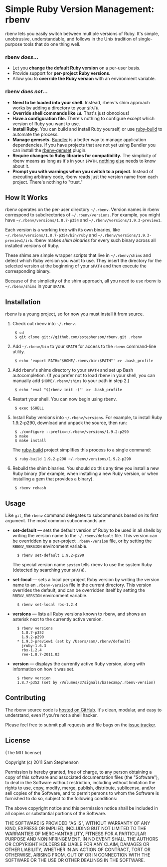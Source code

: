 # Simple Ruby Version Management: rbenv

rbenv lets you easily switch between multiple versions of Ruby. It's simple, unobtrusive, understandable, and follows in the Unix tradition of single-purpose tools that do one thing well. 

### rbenv _does_…

* Let you **change the default Ruby version** on a per-user basis.
* Provide support for **per-project Ruby versions**.
* Allow you to **override the Ruby version** with an environment variable.

### rbenv _does not_…

* **Need to be loaded into your shell.** Instead, rbenv's shim approach works by adding a directory to your `$PATH`.
* **Override shell commands like `cd`.** That's just obnoxious!
* **Have a configuration file.** There's nothing to configure except which version of Ruby you want to use.
* **Install Ruby.** You can build and install Ruby yourself, or use [ruby-build](https://github.com/sstephenson/ruby-build.git) to automate the process.
* **Manage gemsets.** [Bundler](http://gembundler.com/) is a better way to manage application dependencies. If you have projects that are not yet using Bundler you can install the [rbenv-gemset](https://github.com/jamis/rbenv-gemset) plugin.
* **Require changes to Ruby libraries for compatibility.** The simplicity of rbenv means as long as it's in your `$PATH`, [nothing](https://rvm.beginrescueend.com/integration/bundler/) [else](https://rvm.beginrescueend.com/integration/capistrano/) needs to know about it.
* **Prompt you with warnings when you switch to a project.** Instead of executing arbitrary code, rbenv reads just the version name from each project. There's nothing to "trust."

## How It Works

rbenv operates on the per-user directory `~/.rbenv`. Version names in rbenv correspond to subdirectories of `~/.rbenv/versions`. For example, you might have `~/.rbenv/versions/1.8.7-p354` and `~/.rbenv/versions/1.9.3-preview1`. 

Each version is a working tree with its own binaries, like `~/.rbenv/versions/1.8.7-p354/bin/ruby` and `~/.rbenv/versions/1.9.3-preview1/irb`. rbenv makes _shim binaries_ for every such binary across all installed versions of Ruby.

These shims are simple wrapper scripts that live in `~/.rbenv/shims` and detect which Ruby version you want to use. They insert the directory for the selected version at the beginning of your `$PATH` and then execute the corresponding binary. 

Because of the simplicity of the shim approach, all you need to use rbenv is `~/.rbenv/shims` in your `$PATH`.

## Installation

rbenv is a young project, so for now you must install it from source.

1. Check out rbenv into `~/.rbenv`.

        $ cd
        $ git clone git://github.com/sstephenson/rbenv.git .rbenv

2. Add `~/.rbenv/bin` to your `$PATH` for access to the `rbenv` command-line utility.

        $ echo 'export PATH="$HOME/.rbenv/bin:$PATH"' >> .bash_profile

3. Add rbenv's shims directory to your `$PATH` and set up Bash autocompletion. (If you prefer not to load rbenv in your shell, you can manually add `$HOME/.rbenv/shims` to your path in step 2.)

        $ echo 'eval "$(rbenv init -)"' >> .bash_profile

4. Restart your shell. You can now begin using rbenv.

        $ exec $SHELL

5. Install Ruby versions into `~/.rbenv/versions`. For example, to install Ruby 1.9.2-p290, download and unpack the source, then run:

        $ ./configure --prefix=~/.rbenv/versions/1.9.2-p290
        $ make
        $ make install

    The [ruby-build](https://github.com/sstephenson/ruby-build) project simplifies this process to a single command:

        $ ruby-build 1.9.2-p290 ~/.rbenv/versions/1.9.2-p290

6. Rebuild the shim binaries. You should do this any time you install a new Ruby binary (for example, when installing a new Ruby version, or when installing a gem that provides a binary).

        $ rbenv rehash

## Usage

Like `git`, the `rbenv` command delegates to subcommands based on its first argument. The most common subcommands are:

* **set-default** — sets the default version of Ruby to be used in all shells by writing the version name to the `~/.rbenv/default` file. This version can be overridden by a per-project `.rbenv-version` file, or by setting the `RBENV_VERSION` environment variable.

        $ rbenv set-default 1.9.2-p290

    The special version name `system` tells rbenv to use the system Ruby (detected by searching your `$PATH`).

* **set-local** — sets a local per-project Ruby version by writing the version name to an `.rbenv-version` file in the current directory. This version overrides the default, and can be overridden itself by setting the `RBENV_VERSION` environment variable.

        $ rbenv set-local rbx-1.2.4

* **versions** — lists all Ruby versions known to rbenv, and shows an asterisk next to the currently active version.

        $ rbenv versions
          1.8.7-p352
          1.9.2-p290
        * 1.9.3-preview1 (set by /Users/sam/.rbenv/default)
          jruby-1.6.3
          rbx-1.2.4
          ree-1.8.7-2011.03

* **version** — displays the currently active Ruby version, along with information on how it was set.

        $ rbenv version
        1.8.7-p352 (set by /Volumes/37signals/basecamp/.rbenv-version)

## Contributing

The rbenv source code is [hosted on GitHub](https://github.com/sstephenson/rbenv). It's clean, modular, and easy to understand, even if you're not a shell hacker.

Please feel free to submit pull requests and file bugs on the [issue tracker](https://github.com/sstephenson/rbenv/issues).

## License

(The MIT license)

Copyright (c) 2011 Sam Stephenson

Permission is hereby granted, free of charge, to any person obtaining
a copy of this software and associated documentation files (the
"Software"), to deal in the Software without restriction, including
without limitation the rights to use, copy, modify, merge, publish,
distribute, sublicense, and/or sell copies of the Software, and to
permit persons to whom the Software is furnished to do so, subject to
the following conditions:

The above copyright notice and this permission notice shall be
included in all copies or substantial portions of the Software.

THE SOFTWARE IS PROVIDED "AS IS", WITHOUT WARRANTY OF ANY KIND,
EXPRESS OR IMPLIED, INCLUDING BUT NOT LIMITED TO THE WARRANTIES OF
MERCHANTABILITY, FITNESS FOR A PARTICULAR PURPOSE AND
NONINFRINGEMENT. IN NO EVENT SHALL THE AUTHORS OR COPYRIGHT HOLDERS BE
LIABLE FOR ANY CLAIM, DAMAGES OR OTHER LIABILITY, WHETHER IN AN ACTION
OF CONTRACT, TORT OR OTHERWISE, ARISING FROM, OUT OF OR IN CONNECTION
WITH THE SOFTWARE OR THE USE OR OTHER DEALINGS IN THE SOFTWARE.